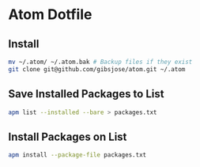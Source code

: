 # Atom Dotfile

## Install
```bash
mv ~/.atom/ ~/.atom.bak # Backup files if they exist
git clone git@github.com/gibsjose/atom.git ~/.atom
```

## Save Installed Packages to List
```bash
apm list --installed --bare > packages.txt
```

## Install Packages on List
```bash
apm install --package-file packages.txt
```

